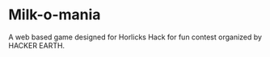 # Milk-o-mania
A web based game designed for Horlicks Hack for fun contest organized by HACKER EARTH.

